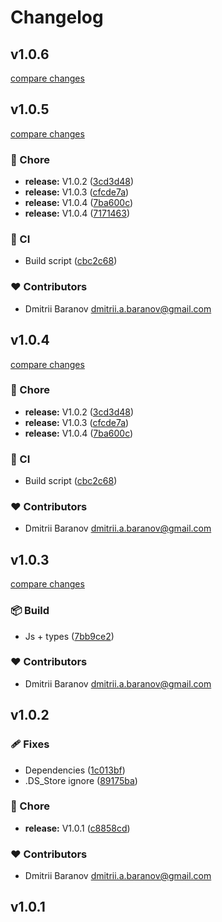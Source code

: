 # Changelog

## v1.0.6

[compare changes](https://github.com/orimay/config-eslint/compare/v1.0.5...v1.0.6)

## v1.0.5

[compare changes](https://github.com/orimay/config-eslint/compare/v1.0.3...v1.0.5)

### 🏡 Chore

- **release:** V1.0.2 ([3cd3d48](https://github.com/orimay/config-eslint/commit/3cd3d48))
- **release:** V1.0.3 ([cfcde7a](https://github.com/orimay/config-eslint/commit/cfcde7a))
- **release:** V1.0.4 ([7ba600c](https://github.com/orimay/config-eslint/commit/7ba600c))
- **release:** V1.0.4 ([7171463](https://github.com/orimay/config-eslint/commit/7171463))

### 🤖 CI

- Build script ([cbc2c68](https://github.com/orimay/config-eslint/commit/cbc2c68))

### ❤️ Contributors

- Dmitrii Baranov <dmitrii.a.baranov@gmail.com>

## v1.0.4

[compare changes](https://github.com/orimay/config-eslint/compare/v1.0.3...v1.0.4)

### 🏡 Chore

- **release:** V1.0.2 ([3cd3d48](https://github.com/orimay/config-eslint/commit/3cd3d48))
- **release:** V1.0.3 ([cfcde7a](https://github.com/orimay/config-eslint/commit/cfcde7a))
- **release:** V1.0.4 ([7ba600c](https://github.com/orimay/config-eslint/commit/7ba600c))

### 🤖 CI

- Build script ([cbc2c68](https://github.com/orimay/config-eslint/commit/cbc2c68))

### ❤️ Contributors

- Dmitrii Baranov <dmitrii.a.baranov@gmail.com>

## v1.0.3

[compare changes](https://github.com/orimay/config-eslint/compare/v1.0.2...v1.0.3)

### 📦 Build

- Js + types ([7bb9ce2](https://github.com/orimay/config-eslint/commit/7bb9ce2))

### ❤️ Contributors

- Dmitrii Baranov <dmitrii.a.baranov@gmail.com>

## v1.0.2

### 🩹 Fixes

- Dependencies
  ([1c013bf](https://github.com/orimay/config-eslint/commit/1c013bf))
- .DS_Store ignore
  ([89175ba](https://github.com/orimay/config-eslint/commit/89175ba))

### 🏡 Chore

- **release:** V1.0.1
  ([c8858cd](https://github.com/orimay/config-eslint/commit/c8858cd))

### ❤️ Contributors

- Dmitrii Baranov <dmitrii.a.baranov@gmail.com>

## v1.0.1
